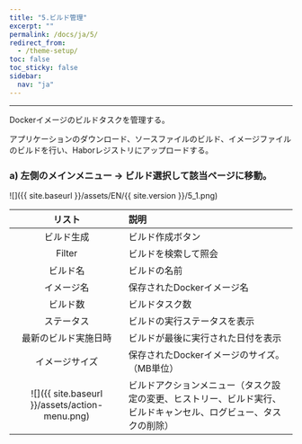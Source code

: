 ```yaml
---
title: "5.ビルド管理"
excerpt: ""
permalink: /docs/ja/5/
redirect_from:
  - /theme-setup/
toc: false
toc_sticky: false
sidebar:
  nav: "ja"
---
```



---

Dockerイメージのビルドタスクを管理する。

アプリケーションのダウンロード、ソースファイルのビルド、イメージファイルのビルドを行い、Haborレジストリにアップロードする。

### a\) 左側のメインメニュー → ビルド選択して該当ページに移動。
![]({{ site.baseurl }}/assets/EN/{{ site.version }}/5_1.png)

| **リスト** | **説明** |
| :---: | :--- |
| ビルド生成 | ビルド作成ボタン |
| Filter | ビルドを検索して照会 |
| ビルド名 | ビルドの名前 |
| イメージ名 | 保存されたDockerイメージ名 |
| ビルド数 | ビルドタスク数 |
| ステータス | ビルドの実行ステータスを表示 |
| 最新のビルド実施日時 | ビルドが最後に実行された日付を表示 |
| イメージサイズ | 保存されたDockerイメージのサイズ。（MB単位） |
| ![]({{ site.baseurl }}/assets/action-menu.png) | ビルドアクションメニュー（タスク設定の変更、ヒストリー、ビルド実行、ビルドキャンセル、ログビュー、タスクの削除） |
